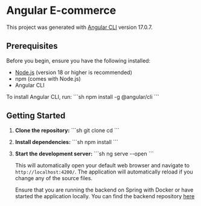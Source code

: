 # Angular E-commerce

This project was generated with [Angular CLI](https://github.com/angular/angular-cli) version 17.0.7.

## Prerequisites

Before you begin, ensure you have the following installed:

- [Node.js](https://nodejs.org/) (version 18 or higher is recommended)
- npm (comes with Node.js)
- Angular CLI

To install Angular CLI, run:
\```sh
npm install -g @angular/cli
\```

## Getting Started

1. **Clone the repository:**
   \```sh
   git clone <repository-url>
   cd <repository-directory>
   \```

2. **Install dependencies:**
   \```sh
   npm install
   \```

3. **Start the development server:**
   \```sh
   ng serve --open
   \```

   This will automatically open your default web browser and navigate to `http://localhost:4200/`. The application will automatically reload if you change any of the source files.

   Ensure that you are running the backend on Spring with Docker or have started the application locally. You can find the backend repository [here](https://github.com/vitorgitlima/ecommerce-spring)
